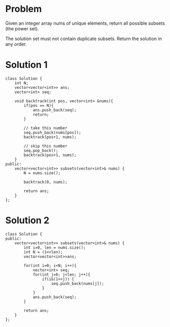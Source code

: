 # Problem
Given an integer array nums of unique elements, return all possible 
subsets (the power set).

The solution set must not contain duplicate subsets. Return the solution in any order.

# Solution 1
```
class Solution {
    int N;
    vector<vector<int>> ans;
    vector<int> seq;

    void backtrack(int pos, vector<int> &nums){
        if(pos == N){
            ans.push_back(seq);
            return;
        }

        // take this number
        seq.push_back(nums[pos]);
        backtrack(pos+1, nums);
        
        // skip this number
        seq.pop_back();
        backtrack(pos+1, nums);
    }
public:
    vector<vector<int>> subsets(vector<int>& nums) {
        N = nums.size();

        backtrack(0, nums);

        return ans;
    }
};

```
# Solution 2
```
class Solution {
public:
    vector<vector<int>> subsets(vector<int>& nums) {
        int i=0, len = nums.size();
        int N = (1<<len);
        vector<vector<int>>ans;

        for(int i=0; i<N; i++){
            vector<int> seq;
            for(int j=0; j<len; j++){
                if(i&(1<<j)) {
                    seq.push_back(nums[j]);
                }
            }
            ans.push_back(seq);
        }

        return ans;
    }
};
```
